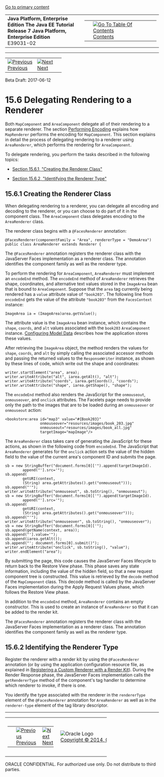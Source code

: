 [Go to primary content](#BEGIN)

<table>
<colgroup>
<col width="50%" />
<col width="50%" />
</colgroup>
<tbody>
<tr class="odd">
<td><strong>Java Platform, Enterprise Edition The Java EE Tutorial</strong><br />
<strong>Release 7 Java Platform, Enterprise Edition</strong><br />
E39031-02</td>
<td><table>
<tbody>
<tr class="odd">
<td> </td>
<td><a href="toc.htm"><img src="../../dcommon/gifs/toc.gif" alt="Go To Table Of Contents" /><br />
<span class="icon">Contents</span></a></td>
</tr>
</tbody>
</table></td>
</tr>
</tbody>
</table>

-----

<table>
<tbody>
<tr class="odd">
<td><a href="jsf-custom005.htm"><img src="../../dcommon/gifs/leftnav.gif" alt="Previous" /><br />
<span class="icon">Previous</span></a> </td>
<td><a href="jsf-custom007.htm"><img src="../../dcommon/gifs/rightnav.gif" alt="Next" /><br />
<span class="icon">Next</span></a></td>
<td> </td>
</tr>
</tbody>
</table>

Beta Draft: 2017-06-12

# 15.6 Delegating Rendering to a Renderer

Both `MapComponent` and `AreaComponent` delegate all of their rendering
to a separate renderer. The section [Performing
Encoding](jsf-custom005.htm#BNAVW) explains how `MapRenderer` performs
the encoding for `MapComponent`. This section explains in detail the
process of delegating rendering to a renderer using `AreaRenderer`,
which performs the rendering for `AreaComponent`.

To delegate rendering, you perform the tasks described in the following
topics:

  - [Section 15.6.1, "Creating the Renderer Class"](#BNAWB)

  - [Section 15.6.2, "Identifying the Renderer Type"](#BNAWC)

## 15.6.1 Creating the Renderer Class

When delegating rendering to a renderer, you can delegate all encoding
and decoding to the renderer, or you can choose to do part of it in the
component class. The `AreaComponent` class delegates encoding to the
`AreaRenderer` class.

The renderer class begins with a `@FacesRenderer` annotation:

``` oac_no_warn
@FacesRenderer(componentFamily = "Area", rendererType = "DemoArea")
public class AreaRenderer extends Renderer {
```

The `@FacesRenderer` annotation registers the renderer class with the
JavaServer Faces implementation as a renderer class. The annotation
identifies the component family as well as the renderer type.

To perform the rendering for `AreaComponent`, `AreaRenderer` must
implement an `encodeEnd` method. The `encodeEnd` method of
`AreaRenderer` retrieves the shape, coordinates, and alternative text
values stored in the `ImageArea` bean that is bound to `AreaComponent`.
Suppose that the `area` tag currently being rendered has a `value`
attribute value of `"book203"`. The following line from `encodeEnd` gets
the value of the attribute `"book203"` from the `FacesContext` instance:

``` oac_no_warn
ImageArea ia = (ImageArea)area.getValue();
```

The attribute value is the `ImageArea` bean instance, which contains the
`shape`, `coords`, and `alt` values associated with the `book203`
`AreaComponent` instance. [Configuring Model
Data](jsf-custom003.htm#GLPBO) describes how the application stores
these values.

After retrieving the `ImageArea` object, the method renders the values
for `shape`, `coords`, and `alt` by simply calling the associated
accessor methods and passing the returned values to the `ResponseWriter`
instance, as shown by these lines of code, which write out the shape and
coordinates:

``` oac_no_warn
writer.startElement("area", area);
writer.writeAttribute("alt", iarea.getAlt(), "alt");
writer.writeAttribute("coords", iarea.getCoords(), "coords");
writer.writeAttribute("shape", iarea.getShape(), "shape");
```

The `encodeEnd` method also renders the JavaScript for the `onmouseout`,
`onmouseover`, and `onclick` attributes. The Facelets page needs to
provide only the path to the images that are to be loaded during an
`onmouseover` or `onmouseout` action:

``` oac_no_warn
<bookstore:area id="map3" value="#{Book203}" 
                onmouseover="resources/images/book_203.jpg" 
                onmouseout="resources/images/book_all.jpg" 
                targetImage="mapImage"/>
```

The `AreaRenderer` class takes care of generating the JavaScript for
these actions, as shown in the following code from `encodeEnd`. The
JavaScript that `AreaRenderer` generates for the `onclick` action sets
the value of the hidden field to the value of the current area's
component ID and submits the page.

``` oac_no_warn
sb = new StringBuffer("document.forms[0]['").append(targetImageId).
        append("'].src='");
sb.append(
        getURI(context,
        (String) area.getAttributes().get("onmouseout")));
sb.append("'");
writer.writeAttribute("onmouseout", sb.toString(), "onmouseout");
sb = new StringBuffer("document.forms[0]['").append(targetImageId).
        append("'].src='");
sb.append(
        getURI(context,
        (String) area.getAttributes().get("onmouseover")));
sb.append("'");
writer.writeAttribute("onmouseover", sb.toString(), "onmouseover");
sb = new StringBuffer("document.forms[0]['");
sb.append(getName(context, area));
sb.append("'].value='");
sb.append(iarea.getAlt());
sb.append("'; document.forms[0].submit()");
writer.writeAttribute("onclick", sb.toString(), "value");
writer.endElement("area");
```

By submitting the page, this code causes the JavaServer Faces lifecycle
to return back to the Restore View phase. This phase saves any state
information, including the value of the hidden field, so that a new
request component tree is constructed. This value is retrieved by the
`decode` method of the `MapComponent` class. This decode method is
called by the JavaServer Faces implementation during the Apply Request
Values phase, which follows the Restore View phase.

In addition to the `encodeEnd` method, `AreaRenderer` contains an empty
constructor. This is used to create an instance of `AreaRenderer` so
that it can be added to the render kit.

The `@FacesRenderer` annotation registers the renderer class with the
JavaServer Faces implementation as a renderer class. The annotation
identifies the component family as well as the renderer type.

## 15.6.2 Identifying the Renderer Type

Register the renderer with a render kit by using the `@FacesRenderer`
annotation (or by using the application configuration resource file, as
explained in [Registering a Custom Renderer with a Render
Kit](jsf-configure011.htm#BNAXH)). During the Render Response phase, the
JavaServer Faces implementation calls the `getRendererType` method of
the component's tag handler to determine which renderer to invoke, if
there is one.

You identify the type associated with the renderer in the `rendererType`
element of the `@FacesRenderer` annotation for `AreaRenderer` as well as
in the `renderer-type` element of the tag library descriptor.

-----

<table style="width:66%;">
<colgroup>
<col width="33%" />
<col width="0%" />
<col width="33%" />
</colgroup>
<tbody>
<tr class="odd">
<td><table style="width:96%;">
<colgroup>
<col width="0%" />
<col width="48%" />
<col width="48%" />
</colgroup>
<tbody>
<tr class="odd">
<td> </td>
<td><a href="jsf-custom005.htm"><img src="../../dcommon/gifs/leftnav.gif" alt="Previous" /><br />
<span class="icon">Previous</span></a> </td>
<td><a href="jsf-custom007.htm"><img src="../../dcommon/gifs/rightnav.gif" alt="Next" /><br />
<span class="icon">Next</span></a></td>
</tr>
</tbody>
</table></td>
<td><img src="../../dcommon/gifs/oracle.gif" alt="Oracle Logo" class="copyrightlogo" /> <a href="../../dcommon/html/cpyr.htm"><br />
<span class="copyrightlogo">Copyright © 2014, Oracle and/or its affiliates. All rights reserved.</span></a></td>
<td><table>
<tbody>
<tr class="odd">
<td> </td>
<td><a href="toc.htm"><img src="../../dcommon/gifs/toc.gif" alt="Go To Table Of Contents" /><br />
<span class="icon">Contents</span></a></td>
</tr>
</tbody>
</table></td>
</tr>
</tbody>
</table>

ORACLE CONFIDENTIAL. For authorized use only. Do not distribute to third parties.
